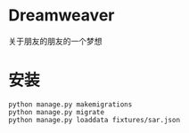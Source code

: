 # Dreamweaver

关于朋友的朋友的一个梦想

# 安装

```
python manage.py makemigrations
python manage.py migrate
python manage.py loaddata fixtures/sar.json
```

